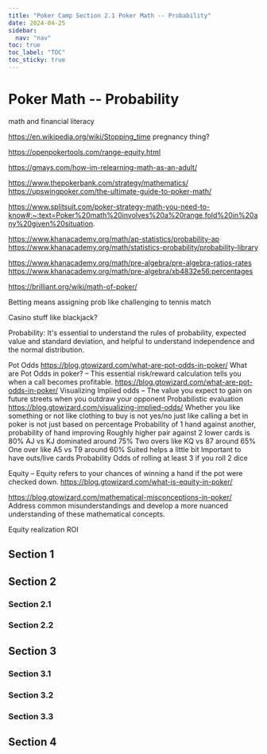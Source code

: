 ```yaml
---
title: "Poker Camp Section 2.1 Poker Math -- Probability"
date: 2024-04-25
sidebar:
  nav: "nav"
toc: true
toc_label: "TOC"
toc_sticky: true
---
```


# Poker Math -- Probability
math and financial literacy

https://en.wikipedia.org/wiki/Stopping_time
pregnancy thing?

https://openpokertools.com/range-equity.html

https://gmays.com/how-im-relearning-math-as-an-adult/ 


https://www.thepokerbank.com/strategy/mathematics/
https://upswingpoker.com/the-ultimate-guide-to-poker-math/

https://www.splitsuit.com/poker-strategy-math-you-need-to-know#:~:text=Poker%20math%20involves%20a%20range,fold%20in%20any%20given%20situation.


https://www.khanacademy.org/math/ap-statistics/probability-ap
https://www.khanacademy.org/math/statistics-probability/probability-library 

https://www.khanacademy.org/math/pre-algebra/pre-algebra-ratios-rates 
https://www.khanacademy.org/math/pre-algebra/xb4832e56:percentages 

https://brilliant.org/wiki/math-of-poker/

Betting means assigning prob like challenging to tennis match 

Casino stuff like blackjack?


Probability: It's essential to understand the rules of probability, expected value and standard deviation, and helpful to understand independence and the normal distribution.

Pot Odds
https://blog.gtowizard.com/what-are-pot-odds-in-poker/ 
What are Pot Odds in poker? – This essential risk/reward calculation tells you when a call becomes profitable.
https://blog.gtowizard.com/what-are-pot-odds-in-poker/ 
Visualizing Implied odds – The value you expect to gain on future streets when you outdraw your opponent
Probabilistic evaluation
https://blog.gtowizard.com/visualizing-implied-odds/ 
Whether you like something or not like clothing to buy is not yes/no just like calling a bet in poker is not just based on percentage
Probability of 1 hand against another, probability of hand improving
Roughly higher pair against 2 lower cards is 80% 
AJ vs KJ dominated around 75% 
Two overs like KQ vs 87 around 65% 
One over like A5 vs T9 around 60% 
Suited helps a little bit
Important to have outs/live cards
Probability
Odds of rolling at least 3 if you roll 2 dice

Equity – Equity refers to your chances of winning a hand if the pot were checked down.
https://blog.gtowizard.com/what-is-equity-in-poker/

https://blog.gtowizard.com/mathematical-misconceptions-in-poker/
Address common misunderstandings and develop a more nuanced understanding of these mathematical concepts.

Equity realization
ROI


## Section 1

## Section 2
### Section 2.1
### Section 2.2


## Section 3
### Section 3.1
### Section 3.2
### Section 3.3

## Section 4
